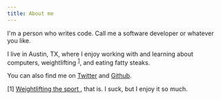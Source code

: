 ```yaml
---
title: About me
---
```


I'm a person who writes code. Call me a software developer or whatever you
like.

I live in Austin, TX, where I enjoy working with and learning about computers, weightlifting <sup>[1](#footnote1)</sup>, and eating fatty steaks.

You can also find me on [Twitter](https://twitter.com/tbvancil) and [Github](https://github.com/taravancil).

<div class="footnotes">
  <p>
    <a name="footnote1">[1]</a>
    <a href="https://en.wikipedia.org/wiki/Olympic_Weightlifting">
      Weightlifting the sport
    </a>
    , that is. I suck, but I enjoy it so much.
  </p>
</div>
